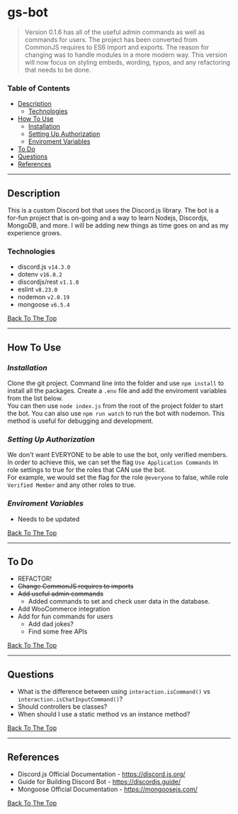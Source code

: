 # gs-bot

> Version 0.1.6 has all of the useful admin commands as well as commands for users. The project has been converted from CommonJS requires to ES6 import and exports. The reason for changing was to handle modules in a more modern way. This version will now focus on styling embeds, wording, typos, and any refactoring that needs to be done.

### Table of Contents

- [Description](#description)
  - [Technologies](#technologies)
- [How To Use](#how-to-use)
  - [Installation](#installation)
  - [Setting Up Authorization](#setting-up-authorization)
  - [Enviroment Variables](#enviroment-variables)
- [To Do](#to-do)
- [Questions](#questions)
- [References](#references)

---

## Description

This is a custom Discord bot that uses the Discord.js library. The bot is a for-fun project that is on-going and a way to learn Nodejs, Discordjs, MongoDB, and more. I will be adding new things as time goes on and as my experience grows.

### Technologies

- discord.js `v14.3.0`
- dotenv `v16.0.2`
- discordjs/rest `v1.1.0`
- eslint `v8.23.0`
- nodemon `v2.0.19`
- mongoose `v6.5.4`

[Back To The Top](#gs-bot)

---

## How To Use

### _Installation_

Clone the git project. Command line into the folder and use `npm install` to install all the packages. Create a `.env` file and add the enviroment variables from the list below.  
You can then use `node index.js` from the root of the project folder to start the bot. You can also use `npm run watch` to run the bot with nodemon. This method is useful for debugging and development.

### _Setting Up Authorization_

We don't want EVERYONE to be able to use the bot, only verified members. In order to achieve this, we can set the flag `Use Application Commands` in role settings to true for the roles that CAN use the bot.  
For example, we would set the flag for the role `@everyone` to false, while role `Verified Member` and any other roles to true.

### _Enviroment Variables_

- Needs to be updated

[Back To The Top](#gs-bot)

---

## To Do

- REFACTOR!
- ~~Change CommonJS requires to imports~~
- ~~Add useful admin commands~~
  - Added commands to set and check user data in the database.
- Add WooCommerce integration
- Add for fun commands for users
  - Add dad jokes?
  - Find some free APIs

[Back To The Top](#gs-bot)

---

## Questions

- What is the difference between using `interaction.isCommand()` vs `interaction.isChatInputCommand()`?
- Should controllers be classes?
- When should I use a static method vs an instance method?

[Back To The Top](#gs-bot)

---

## References

- Discord.js Official Documentation - https://discord.js.org/
- Guide for Building Discord Bot - https://discordjs.guide/
- Mongoose Official Documentation - https://mongoosejs.com/

[Back To The Top](#gs-bot)
